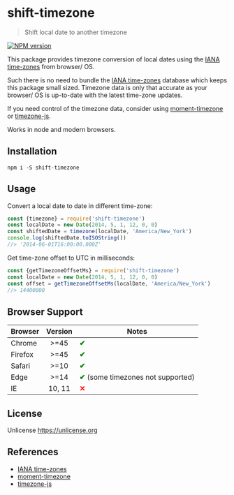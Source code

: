 # shift-timezone

> Shift local date to another timezone

[![NPM version](https://badge.fury.io/js/shift-timezone.svg)](https://www.npmjs.com/package/shift-timezone/)

This package provides timezone conversion of local dates using the [IANA time-zones][] from browser/ OS.

Such there is no need to bundle the [IANA time-zones][] database which keeps this package small sized.
Timezone data is only that accurate as your browser/ OS is up-to-date with the latest time-zone updates.

If you need control of the timezone data, consider using [moment-timezone][] or [timezone-js][].

Works in node and modern browsers.

## Installation

```
npm i -S shift-timezone
```

## Usage

Convert a local date to date in different time-zone:

```js
const {timezone} = require('shift-timezone')
const localDate = new Date(2014, 5, 1, 12, 0, 0)
const shiftedDate = timezone(localDate, 'America/New_York')
console.log(shiftedDate.toISOString())
//> '2014-06-01T16:00:00.000Z'
```

Get time-zone offset to UTC in milliseconds:

```js
const {getTimezoneOffsetMs} = require('shift-timezone')
const localDate = new Date(2014, 5, 1, 12, 0, 0)
const offset = getTimezoneOffsetMs(localDate, 'America/New_York')
//> 14400000
```

## Browser Support

| Browser | Version | Notes                        |
| ------- | :-----: | ---------------------------- |
| Chrome  | >=45    | <font color="green">**✔**</font> |
| Firefox | >=45    | <font color="green">**✔**</font> |
| Safari  | >=10    | <font color="green">**✔**</font> |
| Edge    | >=14    | <font color="green">**✔**</font> (some timezones not supported) |
| IE      | 10, 11  | <font color="red">**✕**</font> |

## License

Unlicense <https://unlicense.org>

## References

- [IANA time-zones][]
- [moment-timezone][]
- [timezone-js][]

[IANA time-zones]: https://www.iana.org/time-zones
[moment-timezone]: http://momentjs.com/timezone/
[timezone-js]: https://www.npmjs.com/package/timezone-js
